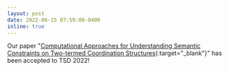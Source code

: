 ```yaml
---
layout: post
date: 2022-06-15 07:59:00-0400
inline: true
---
```


Our paper "[Computational Approaches for Understanding Semantic Constraints on Two-termed Coordination Structures](/papers/){:target="\_blank"}"
has been accepted to TSD 2022!